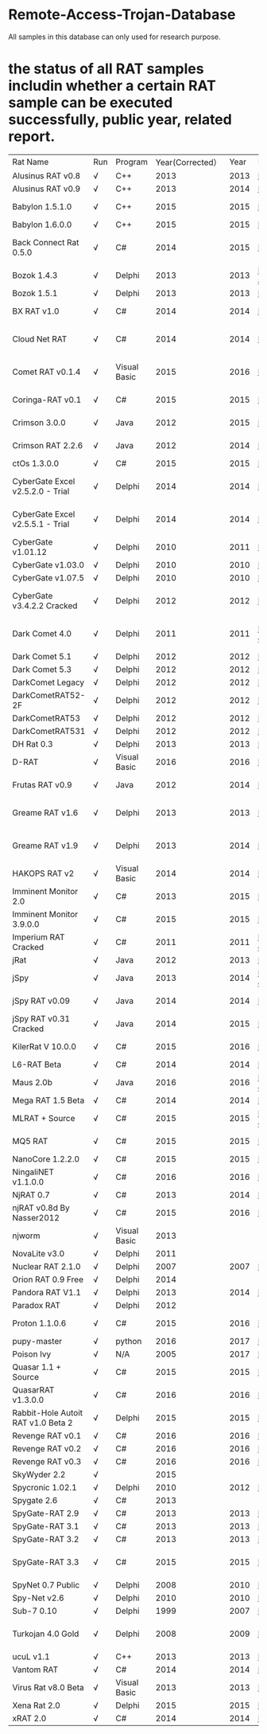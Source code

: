 # Remote-Access-Trojan-Database 

All samples in this database can only used for research purpose.

# the status of all RAT samples includin whether a certain RAT sample can be executed successfully, public year, related report.

|                                    |     |              |                 |      |                                                                                                                                                     |                                                                                                                                                                                                                                                                                                                                                                 | 
|------------------------------------|-----|--------------|-----------------|------|-----------------------------------------------------------------------------------------------------------------------------------------------------|-----------------------------------------------------------------------------------------------------------------------------------------------------------------------------------------------------------------------------------------------------------------------------------------------------------------------------------------------------------------| 
| Rat Name                           | Run | Program      | Year(Corrected） | Year | Link                                                                                                                                                | search terms                                                                                                                                                                                                                                                                                                                                                    | 
| Alusinus RAT v0.8                  | √   | C++          | 2013            | 2013 | https://www.symantec.com/connect/blogs/spanish-rat-can-be-used-remote-harassment                                                                    |                                                                                                                                                                                                                                                                                                                                                                 | 
| Alusinus RAT v0.9                  | √   | C++          | 2013            | 2014 | http://www.connect-trojan.net/2014/06/death-rat-v0.9-by-mr.wolf.html                                                                                |                                                                                                                                                                                                                                                                                                                                                                 | 
| Babylon 1.5.1.0                    | √   | C++          | 2015            | 2015 | https://www.nulled.to/topic/16071-babylon-rat-1510-cracked-by-alcatraz3222/                                                                         | https://www.google.com/search?biw=958&bih=975&tbs=cdr%3A1%2Ccd_max%3A12%2F31%2F2015&ei=BFplW4mkN5HT-QaOyKyADA&q=Babylon+1.5.1.0&oq=Babylon+1.5.1.0&gs_l=psy-ab.3...1376.1472.0.1695.2.2.0.0.0.0.0.0..0.0....0...1.1.64.psy-ab..2.0.0....0.Se2wDSAr7Wc                                                                                                           | 
| Babylon 1.6.0.0                    | √   | C++          | 2015            | 2015 | https://www.nulled.to/topic/43458-babylon-rat-1600-a-remote-control-system/                                                                         | https://www.google.com/search?q=Babylon+1.6.0.0&tbas=0&biw=958&bih=975&source=lnt&tbs=cdr%3A1%2Ccd_min%3A%2Ccd_max%3A12%2F31%2F2015&tbm=                                                                                                                                                                                                                        | 
| Back Connect Rat 0.5.0             | √   | C#           | 2014            | 2015 | http://www.connect-trojan.net/2015/02/back-connect-rat-0.5.0-demo-version.html                                                                      | https://www.google.com/search?biw=958&bih=975&tbs=cdr%3A1%2Ccd_max%3A12%2F31%2F2014&ei=PVllW5r0GYHWhwOD06W4Aw&q=Back+Connect+Rat+0.5.0&oq=Back+Connect+Rat+0.5.0&gs_l=psy-ab.3..35i39k1.3008.4493.0.4846.2.2.0.0.0.0.214.214.2-1.1.0....0...1.1.64.psy-ab..1.1.213....0.SN6vg6np_HA                                                                             | 
| Bozok 1.4.3                        | √   | Delphi       | 2013            | 2013 | https://www.fireeye.com/blog/threat-research/2013/10/know-your-enemy-tracking-a-rapidly-evolving-apt-actor.html                                     |                                                                                                                                                                                                                                                                                                                                                                 | 
| Bozok 1.5.1                        | √   | Delphi       | 2013            | 2013 | http://freehack-tools.blogspot.com/2013/12/bozok-rat-15.html                                                                                        |                                                                                                                                                                                                                                                                                                                                                                 | 
| BX RAT v1.0                        | √   | C#           | 2014            | 2014 | http://www.connect-trojan.net/2015/01/bx-rat-v1.0.html                                                                                              | https://www.google.com/search?biw=955&bih=975&tbs=cdr%3A1%2Ccd_max%3A12%2F31%2F2016&ei=JFhlW5jeGMiA-QaKrrLwDw&q=%22BX+RAT+v1.0%22&oq=%22BX+RAT+v1.0%22&gs_l=psy-ab.12...55426.55426.0.56446.1.1.0.0.0.0.284.284.2-1.1.0....0...1.1.64.psy-ab..0.0.0....0.HwqvP8b_rDI                                                                                            | 
| Cloud Net RAT                      | √   | C#           | 2014            | 2014 | https://ifud.ws/threads/cloud-net-rat-beta-quick-run-through-video-new-rat.5311/                                                                    | https://www.google.com/search?biw=955&bih=975&tbs=cdr%3A1%2Ccd_max%3A12%2F31%2F2016&ei=wVdlW5zcG8jdhwOux7vwBg&q=%22Cloud+Net+RAT%22&oq=%22Cloud+Net+RAT%22&gs_l=psy-ab.12..0i30k1.73814.73814.0.74748.1.1.0.0.0.0.301.301.3-1.1.0....0...1.1.64.psy-ab..0.1.299....0.Zl14zTeBtNo                                                                                | 
| Comet RAT v0.1.4                   | √   | Visual Basic | 2015            | 2016 | http://www.connect-trojan.net/2016/04/comet-rat-v0.1.4.0-source-code-by-scream.html                                                                 | https://www.google.com/search?biw=955&bih=975&tbs=cdr%3A1%2Ccd_max%3A12%2F31%2F2016&ei=oVdlW5v-FNjn-Qac75nYCA&q=%22Comet+RAT+v0.1.4%22&oq=%22Comet+RAT+v0.1.4%22&gs_l=psy-ab.12..0i30k1l2.30197.30197.0.30994.1.1.0.0.0.0.275.275.2-1.1.0....0...1.1.64.psy-ab..0.1.273....0.ocXkT9hWvJ0                                                                        | 
| Coringa-RAT v0.1                   | √   | C#           | 2015            | 2015 | http://www.connect-trojan.net/2015/12/coringa-rat-v0.1-by-sooft-t.html                                                                              | https://www.google.com/search?biw=955&bih=975&tbs=cdr%3A1%2Ccd_max%3A12%2F31%2F2016&ei=G1dlW_nkDZDs-Qbb2p3YAQ&q=%22Coringa-RAT+v0.1%22&oq=%22Coringa-RAT+v0.1%22&gs_l=psy-ab.12...132149.132149.0.133119.1.1.0.0.0.0.308.308.3-1.1.0....0...1.1.64.psy-ab..0.0.0....0.vQjVsICDwKY                                                                               | 
| Crimson 3.0.0                      | √   | Java         | 2012            | 2015 | https://www.veronicavaleros.com/blog/2018/3/12/a-study-of-rats-third-timeline-iteration                                                                                                        | https://www.google.com/search?biw=955&bih=975&ei=2lVlW8_lNtqdhwP0zZtY&q=%22Crimson+RAT+2.2.6%22&oq=%22Crimson+RAT+2.2.6%22&gs_l=psy-ab.12...55175.55175.0.56298.1.1.0.0.0.0.190.190.0j1.1.0....0...1.1.64.psy-ab..0.0.0....0.mPRPWOas9M4                                                                                                                        | 
| Crimson RAT 2.2.6                  | √   | Java         | 2012            | 2014 | https://www.veronicavaleros.com/blog/2018/3/12/a-study-of-rats-third-timeline-iteration                                                                                          | https://www.google.com/search?biw=955&bih=975&ei=2lVlW8_lNtqdhwP0zZtY&q=%22Crimson+RAT+2.2.6%22&oq=%22Crimson+RAT+2.2.6%22&gs_l=psy-ab.12...55175.55175.0.56298.1.1.0.0.0.0.190.190.0j1.1.0....0...1.1.64.psy-ab..0.0.0....0.mPRPWOas9M4                                                                                                                        | 
| ctOs 1.3.0.0                       | √   | C#           | 2015            | 2015 | https://www.nulled.to/topic/37228-ctos-1300-cracked-by-alcatraz3222/                                                                                | https://www.google.com/search?q=%22ctOs+1.3.0.0%22&ei=1VVlW5inO8vm-AbswYLoCA&start=0&sa=N&biw=955&bih=975                                                                                                                                                                                                                                                       | 
| CyberGate Excel v2.5.2.0 - Trial   | √   | Delphi       | 2014            | 2014 | http://www.connect-trojan.net/2014/10/cybergate-excel-v2.5.2.0-trial.html                                                                           | https://www.google.com/search?source=hp&ei=CVVlW5brB4if8QWyx6XABg&q=%22cybergate+excel+v2.5.5.1+-trial%22&oq=%22cybergate+excel+v2.5.5.1+-trial%22&gs_l=psy-ab.3...5642.16422.0.16551.38.29.0.0.0.0.527.3941.0j3j4j4j1j1.14.0....0...1.1.64.psy-ab..24.9.2453.6..0j35i39k1j0i67k1j0i131k1j0i10k1j0i203k1j0i20i263k1j0i22i30k1j33i21k1j33i160k1.174.sO07bB6qkIk  | 
| CyberGate Excel v2.5.5.1 - Trial   | √   | Delphi       | 2014            | 2014 | http://www.connect-trojan.net/2014/10/cybergate-excel-v2.5.5.1-trial.html                                                                           | https://www.google.com/search?source=hp&ei=CVVlW5brB4if8QWyx6XABg&q=%22cybergate+excel+v2.5.5.1+-trial%22&oq=%22cybergate+excel+v2.5.5.1+-trial%22&gs_l=psy-ab.3...5642.16422.0.16551.38.29.0.0.0.0.527.3941.0j3j4j4j1j1.14.0....0...1.1.64.psy-ab..24.9.2453.6..0j35i39k1j0i67k1j0i131k1j0i10k1j0i203k1j0i20i263k1j0i22i30k1j33i21k1j33i160k1.174.sO07bB6qkIk  | 
| CyberGate v1.01.12                 | √   | Delphi       | 2010            | 2011 | https://underc0de.org/foro/tutoriales-y-manuales/lista-de-nombres-de-troyanos/                                                                      | https://www.google.com/search?q=CyberGate+v1.01.12&biw=1929&bih=995&source=lnt&tbs=cdr%3A1%2Ccd_min%3A%2Ccd_max%3A12%2F31%2F2011&tbm=                                                                                                                                                                                                                           | 
| CyberGate v1.03.0                  | √   | Delphi       | 2010            | 2010 | http://hackstutorial.blogspot.com/2010/03/cybergate-v1030-public-version.html                                                                       | https://www.google.com/search?q=%E2%80%9CCyberGate+v1.03.0%E2%80%9D&tbas=0&source=lnt&sa=X&ved=0ahUKEwj-tru46dLcAhULdt4KHUAvBmkQpwUIHg&biw=1929&bih=995                                                                                                                                                                                                         | 
| CyberGate v1.07.5                  | √   | Delphi       | 2010            | 2010 | http://omihacker.blogspot.com/p/cybergate-tutorial-and-free-download.html                                                                           | https://www.google.com/search?q=%E2%80%9CCyberGate+v1.07.5%E2%80%9D&biw=1929&bih=995&source=lnt&tbs=cdr%3A1%2Ccd_min%3A%2Ccd_max%3A12%2F31%2F2010&tbm=                                                                                                                                                                                                          | 
| CyberGate v3.4.2.2 Cracked         | √   | Delphi       | 2012            | 2012 | https://www.indetectables.net/viewtopic.php?t=43816                                                                                                 | https://www.google.com/search?biw=1929&bih=995&tbs=cdr%3A1%2Ccd_max%3A12%2F31%2F2012&ei=a0xlW-6HB9avoATg57fADA&q=%E2%80%9CCyberGate+v3.4.2.2+Cracked%E2%80%9D&oq=%E2%80%9CCyberGate+v3.4.2.2+Cracked%E2%80%9D&gs_l=psy-ab.3...149419.149419.0.150754.1.1.0.0.0.0.0.0..0.0....0...1.1.64.psy-ab..1.0.0....0.Hm_6H3HKoh8                                          | 
| Dark Comet 4.0                     | √   | Delphi       | 2011            | 2011 | https://webcache.googleusercontent.com/search?q=cache:xLGEBiuWukgJ:https://hackforums.net/showthread.php%3Ftid%3D1745442+&cd=2&hl=en&ct=clnk&gl=hk  | https://www.google.com/search?biw=1929&bih=995&tbs=cdr%3A1%2Ccd_max%3A12%2F31%2F2012&ei=HExlW5_3I5Ds-Qbb2p3YAQ&q=%E2%80%9CDark+Comet+4.0%E2%80%9D&oq=%E2%80%9CDark+Comet+4.0%E2%80%9D&gs_l=psy-ab.3..0i13i30k1j0i8i13i30k1l2j0i13i30k1j0i8i13i30k1.74152.77114.0.77337.8.8.0.0.0.0.274.708.2-3.3.0....0...1.1j4.64.psy-ab..5.3.705...0i22i10i30k1.0.3BJ1pOy9-iQ | 
| Dark Comet 5.1                     | √   | Delphi       | 2012            | 2012 | http://techattacks4u.blogspot.com/2012/12/using-dark-comet-rat-v51-free-download.html                                                               | https://www.google.com/search?q=Dark+Comet+5.1&tbs=cdr:1,cd_max:12/31/2012&ei=BkxlW46YJ8Lt-Qbd-rCgCQ&start=10&sa=N&biw=1929&bih=995                                                                                                                                                                                                                             | 
| Dark Comet 5.3                     | √   | Delphi       | 2012            | 2012 | https://www.indetectables.net/viewtopic.php?t=41696                                                                                                 | https://www.indetectables.net/viewtopic.php?t=41696                                                                                                                                                                                                                                                                                                             | 
| DarkComet Legacy                   | √   | Delphi       | 2012            | 2012 | https://sinister.ly/Thread-DarkComet-RAT-Huge-Collections                                                                                           |                                                                                                                                                                                                                                                                                                                                                                 | 
| DarkCometRAT52-2F                  | √   | Delphi       | 2012            | 2012 | https://www.dev-point.com/vb/threads/325953/                                                                                                        | https://www.google.com/search?q=%E2%80%9CDarkCometRAT52-2F%E2%80%9D&biw=1929&bih=995&source=lnt&tbs=cdr%3A1%2Ccd_min%3A%2Ccd_max%3A12%2F31%2F2012&tbm=                                                                                                                                                                                                          | 
| DarkCometRAT53                     | √   | Delphi       | 2012            | 2012 | https://sinister.ly/Thread-DarkComet-RAT-Huge-Collections                                                                                           |                                                                                                                                                                                                                                                                                                                                                                 | 
| DarkCometRAT531                    | √   | Delphi       | 2012            | 2012 | https://archive.org/details/DarkCometRAT531                                                                                                         |                                                                                                                                                                                                                                                                                                                                                                 | 
| DH Rat 0.3                         | √   | Delphi       | 2013            | 2013 | https://www.indetectables.net/viewtopic.php?t=48531                                                                                                 | https://www.google.com.hk/search?q=%22DH+Rat+0.3%22&safe=active&ei=KG5lW53vO4WC-QaOg5jgBw&start=10&sa=N&biw=960&bih=975                                                                                                                                                                                                                                         | 
| D-RAT                              | √   | Visual Basic | 2016            | 2016 | https://github.com/mwsrc/D-RAT                                                                                                                      | https://www.google.com/search?q=%22D-RAT%E2%80%9C&tbas=0&source=lnt&sa=X&ved=0ahUKEwj9jJDM4dLcAhWKd94KHdiIB04QpwUIHg&biw=1929&bih=995                                                                                                                                                                                                                           | 
| Frutas RAT v0.9                    | √   | Java         | 2012            | 2014 | https://www.first.org/resources/papers/conf2016/FIRST-2016-122.pdf                                                                                          | https://www.google.com/search?newwindow=1&rlz=1C1CHBF_zh-TWUS851US851&q=Frutas+rat+%222011%22&sa=X&ved=2ahUKEwjD-JzJ9s_iAhVH7qwKHc4HCZoQ5t4CMAh6BAgDEAY&biw=1920&bih=969                                                                                                                                                                                                                 | 
| Greame RAT v1.6                    | √   | Delphi       | 2013            | 2013 | http://www.connect-trojan.net/2013/09/greame-rat-v1.6.html                                                                                          | https://www.google.com/search?biw=1929&bih=995&tbs=cdr%3A1%2Ccd_max%3A12%2F31%2F2014&ei=7URlW9iKJM7dhwPLqKzoBw&q=%22Greame+RAT+v1.6%E2%80%9C&oq=%22Greame+RAT+v1.6%E2%80%9C&gs_l=psy-ab.3..0i10i30k1.104737.104832.0.105237.2.2.0.0.0.0.257.257.2-1.1.0....0...1.1.64.psy-ab..1.1.256....0.0rfuEt9P5Bo                                                          | 
| Greame RAT v1.9                    | √   | Delphi       | 2013            | 2014 | http://www.connect-trojan.net/2014/03/greame-rat-v1.9-by-greyme-codersc.html                                                                        | https://www.google.com/search?biw=1929&bih=995&tbs=cdr%3A1%2Ccd_max%3A12%2F31%2F2014&ei=h0RlW42bKsPWhwOH04tA&q=%22Greame+RAT+v1.9%E2%80%9C&oq=%22Greame+RAT+v1.9%E2%80%9C&gs_l=psy-ab.12..0i10i30k1.82890.82890.0.84533.1.1.0.0.0.0.226.226.2-1.1.0....0...1.1.64.psy-ab..0.1.224....0.o0WGFlpGGPU                                                              | 
| HAKOPS RAT v2                      | √   | Visual Basic | 2014            | 2014 | https://www.youtube.com/watch?v=sUTyfXdloYE                                                                                                         | https://www.google.com/search?q=%22HAKOPS+RAT+v2%E2%80%9C&biw=1929&bih=995&source=lnt&tbs=cdr%3A1%2Ccd_min%3A%2Ccd_max%3A12%2F31%2F2014&tbm=                                                                                                                                                                                                                    | 
| Imminent Monitor 2.0               | √   | C#           | 2013            | 2015 | http://paulogoncalvesoficial.blogspot.com/2015/06/imminent-monitor-2008-cracked.html                                                                | https://www.google.com/search?q=%22Imminent+Monitor+2.0%E2%80%9C&tbas=0&source=lnt&sa=X&ved=0ahUKEwjh-7L83tLcAhVCMN4KHcEoC68QpwUIHg&biw=1929&bih=995                                                                                                                                                                                                            | 
| Imminent Monitor 3.9.0.0           | √   | C#           | 2015            | 2015 | http://www.connect-trojan.net/2015/03/imminent-monitor-3.9.0.0-cracked-by-Alcatraz-and-yq8.html                                                     | https://www.google.com/search?q=%22Imminent+Monitor+3.9.0.0%22&biw=1929&bih=995&source=lnt&tbs=cdr%3A1%2Ccd_min%3A%2Ccd_max%3A12%2F31%2F2015&tbm=                                                                                                                                                                                                               | 
| Imperium RAT Cracked               | √   | C#           | 2011            | 2011 | https://webcache.googleusercontent.com/search?q=cache:aqz-qh7ZJRYJ:https://hackforums.net/showthread.php%3Ftid%3D2030061+&cd=12&hl=en&ct=clnk&gl=hk | https://www.google.com/search?q=%22jRat%22&tbas=0&source=lnt&sa=X&ved=0ahUKEwjxjabY29LcAhVbdt4KHQ5iCp4QpwUIHg&biw=1929&bih=995                                                                                                                                                                                                                                  | 
| jRat                               | √   | Java         | 2012            | 2013 | https://jrat.io/changelog                                                                                                                           | https://www.google.com/search?q=%22jRat%22&tbas=0&source=lnt&sa=X&ved=0ahUKEwjxjabY29LcAhVbdt4KHQ5iCp4QpwUIHg&biw=1929&bih=995                                                                                                                                                                                                                                  | 
| jSpy                               | √   | Java         | 2013        | 2014    |   https://webcache.googleusercontent.com/search?q=cache:IQpYJtwXh8IJ:https://hackforums.net/showthread.php%3Ftid%3D3927740+&cd=2&hl=en&ct=clnk&gl=us   |     https://www.google.com/search?newwindow=1&rlz=1C1CHBF_zh-TWUS851US851&ei=4nL2XKyLI8TGsQW_q7DoAw&q=jSpy+rat+%222013%22&oq=jSpy+rat+%222013%22&gs_l=psy-ab.3...9844.10939..11116...0.0..0.108.398.3j1......0....1..gws-wiz.vg9ixlcKSaw                                                                                                                                                |                                                                                                                                                                                                                                                                                                                                                                 
| jSpy RAT v0.09                     | √   | Java         | 2014            | 2014 | http://www.connect-trojan.net/2014/06/jspy-rat-v0.09.html                                                                                           | https://www.google.com/search?biw=1929&bih=995&ei=vz1lW8eHEI2JoATj1LXAAw&q=%22jSpy+RAT+v0.09%22&oq=%22jSpy+RAT+v0.09%22&gs_l=psy-ab.3..0i30k1.66482.68798.0.69671.2.2.0.0.0.0.304.502.0j1j0j1.2.0....0...1.1.64.psy-ab..0.2.499...0i13i30k1.0.GjDXmw0WKIA                                                                                                       | 
| jSpy RAT v0.31 Cracked             | √   | Java         | 2014            | 2015 | http://www.connect-trojan.net/2015/02/jspy-rat-v0.31-cracked.html                                                                                   | https://www.google.com/search?q=%22jSpy+RAT+v0.31%22&ei=jT1lW53vAY3u-QajlYmICQ&start=0&sa=N&biw=1929&bih=995                                                                                                                                                                                                                                                    | 
| KilerRat V 10.0.0                  | √   | C#           | 2015            | 2016 | https://www.rekings.com/kilerrat-v-10-0-0/                                                                                                          | https://www.google.com/search?biw=1929&bih=995&ei=GzxlW8b3NZPk-AaAq4KgCQ&q=%22KilerRat+V+10.0.0%22&oq=%22KilerRat+V+10.0.0%22&gs_l=psy-ab.12...92580.92580.0.93589.1.1.0.0.0.0.355.355.3-1.1.0....0...1.1.64.psy-ab..0.0.0....0.q0GyHfnnKt8                                                                                                                     | 
| L6-RAT Beta                        | √   | C#           | 2014            | 2014 | https://www.cyber-warrior.org/Forum/l6-rat-beta_515214,0.cwx                                                                                        | https://www.google.com/search?q=%22L6-RAT+Beta%22&tbas=0&ei=1DtlW8iZB9qdhwP0zZtY&start=0&sa=N&biw=1929&bih=995                                                                                                                                                                                                                                                  | 
| Maus 2.0b                          | √   | Java         | 2016            | 2016 | https://webcache.googleusercontent.com/search?q=cache:YmXUJ6wZvscJ:https://hackforums.net/showthread.php%3Ftid%3D5488922+&cd=2&hl=en&ct=clnk&gl=hk  | https://www.google.com/search?q=%22Maus+2.0b%22&tbas=0&biw=1929&bih=995&source=lnt&tbs=cdr%3A1%2Ccd_min%3A%2Ccd_max%3A12%2F31%2F2016&tbm=                                                                                                                                                                                                                       | 
| Mega RAT 1.5 Beta                  | √   | C#           | 2014            | 2014 | http://www.connect-trojan.net/2014/11/mega-rat-1.5-beta.html                                                                                        | https://www.google.com/search?q=%22Mega+RAT+1.5+Beta%22&biw=1929&bih=995&source=lnt&tbs=cdr%3A1%2Ccd_min%3A%2Ccd_max%3A12%2F31%2F2014&tbm=                                                                                                                                                                                                                      | 
| MLRAT + Source                     | √   | C#           | 2015            | 2015 | https://webcache.googleusercontent.com/search?q=cache:vXEBAhvyGCAJ:https://hackforums.net/showthread.php%3Ftid%3D4959187+&cd=1&hl=en&ct=clnk&gl=hk  | https://www.google.com/search?q=%22MLRAT%22&biw=1929&bih=995&source=lnt&tbs=cdr%3A1%2Ccd_min%3A%2Ccd_max%3A12%2F31%2F2015&tbm=                                                                                                                                                                                                                                  | 
| MQ5 RAT                            | √   | C#           | 2015            | 2015 | http://ashiyane.org/forums/showthread.php?163096-MQ5-RAT-Tutorial                                                                                   | https://www.google.com/search?biw=1929&bih=995&ei=iDhlW5TmK8z4hwPR44TgDg&q=%22MQ5+RAT%22&oq=%22MQ5+RAT%22&gs_l=psy-ab.3...588.588.0.2184.1.1.0.0.0.0.0.0..0.0....0...1.1.64.psy-ab..1.0.0....0.XnyivXwomjw                                                                                                                                                      | 
| NanoCore 1.2.2.0                   | √   | C#           | 2015            | 2015 | https://www.cyberintelligence.in/nanocore-rat-the-latest-in-market-and-available-for-free/                                                          | https://www.google.com/search?q=%22NanoCore+1.2.2.0%22&biw=1929&bih=995&source=lnt&tbs=cdr%3A1%2Ccd_min%3A%2Ccd_max%3A6%2F30%2F2015&tbm=                                                                                                                                                                                                                        | 
| NingaliNET v1.1.0.0                | √   | C#           | 2016            | 2016 | http://paulogoncalvesoficial.blogspot.com/2016/11/ningalinet-v1100.html                                                                             | https://www.google.com/search?q=%22NingaliNET+v1.1.0.0%22&biw=1929&bih=995&source=lnt&tbs=cdr%3A1%2Ccd_min%3A%2Ccd_max%3A12%2F31%2F2016&tbm=                                                                                                                                                                                                                    | 
| NjRAT 0.7                          | √   | C#           | 2013            | 2014 | https://www.socialdub.com/topico/fixo-software-espiao/54297                                                                                         | https://www.google.com/search?q=%22NjRAT+0.7%22&biw=2513&bih=1321&source=lnt&tbs=cdr%3A1%2Ccd_min%3A%2Ccd_max%3A12%2F31%2F2012&tbm=                                                                                                                                                                                                                             | 
| njRAT v0.8d By Nasser2012          | √   | C#           | 2015            | 2016 | https://www.youtube.com/watch?v=3L0_HB9StLE                                                                                                         | https://www.google.com/search?q=%22njRAT+v0.8d+By+Nasser2012%22&tbs=cdr:1,cd_max:12/31/2016&ei=-vdjW9WxCtaD-Qbq65KoCQ&start=0&sa=N&biw=2513&bih=1321                                                                                                                                                                                                            | 
| njworm                             | √   | Visual Basic | 2013            |      |                                                                                                                                                     |                                                                                                                                                                                                                                                                                                                                                                 | 
| NovaLite v3.0                      | √   | Delphi       | 2011            |      |                                                                                                                                                     |                                                                                                                                                                                                                                                                                                                                                                 | 
| Nuclear RAT 2.1.0                  | √   | Delphi       | 2007            | 2007 | https://foro.elhacker.net/analisis_y_diseno_de_malware/nuclear_rat_210_en_espanol-t185367.0.html                                                    | https://www.google.com/search?q=%22Nuclear+RAT+2.1.0%22&biw=2513&bih=1321&source=lnt&tbs=cdr%3A1%2Ccd_min%3A%2Ccd_max%3A12%2F31%2F2007&tbm=                                                                                                                                                                                                                     | 
| Orion RAT 0.9 Free                 | √   | Delphi       | 2014            |      |                                                                                                                                                     |                                                                                                                                                                                                                                                                                                                                                                 | 
| Pandora RAT V1.1                   | √   | Delphi       | 2013            | 2014 | http://www.tapaz.net/downloads.php?cat_id=8&download_id=116                                                                                         | https://www.google.com/search?q=%22Pandora+RAT+V1.1%22&tbs=cdr:1,cd_max:12/31/2016&ei=_PRjW-GoDoiJoATHj6D4DA&start=10&sa=N&filter=0&biw=2513&bih=1321                                                                                                                                                                                                           | 
| Paradox RAT                        | √   | Delphi       | 2012            |      |                                                                                                                                                     |                                                                                                                                                                                                                                                                                                                                                                 | 
| Proton 1.1.0.6                     | √   | C#           | 2015            | 2016 | https://chomikuj.pl/Szymon380/Programy/Windows/Leakforums.net+RAT+Pack/Proton+1.1.0.6,5648550415.rar(archive)                                       | https://www.google.com/search?biw=2513&bih=1321&ei=cPNjW8qtBpbi-Abh7Jow&q=%22Proton+1.1.0.6%22&oq=%22Proton+1.1.0.6%22&gs_l=psy-ab.3...2985.3702.0.3879.2.2.0.0.0.0.235.235.2-1.1.0....0...1.1.64.psy-ab..1.0.0....0.cBgQwxDa_DE                                                                                                                                | 
| pupy-master                        | √   | python       | 2016            | 2017 | https://github.com/n1nj4sec/pupy/tags                                                                                                               |                                                                                                                                                                                                                                                                                                                                                                 | 
| Poison Ivy                        | √   | N/A       | 2005            | 2017 | https://attack.mitre.org/software/S0012/                                                                                                               |                                                                                                                                                                                                                                                                                                                                                                 | 
| Quasar 1.1 + Source                | √   | C#           | 2015            | 2015 | https://github.com/quasar/QuasarRAT/releases                                                                                                        |                                                                                                                                                                                                                                                                                                                                                                 | 
| QuasarRAT v1.3.0.0                 | √   | C#           | 2016            | 2016 | https://github.com/quasar/QuasarRAT/releases                                                                                                        |                                                                                                                                                                                                                                                                                                                                                                 | 
| Rabbit-Hole Autoit RAT v1.0 Beta 2 | √   | Delphi       | 2015            | 2015 | http://www.connect-trojan.net/2015/03/rabbit-hole-autoit-rat-v1.0-beta-2.html                                                                       | https://www.google.com/search?biw=2513&bih=1321&ei=zuRjW9PTMsOchwObkqTIAg&q=%22Rabbit-Hole+Autoit+RAT+v1.0+Beta+2%22&oq=%22Rabbit-Hole+Autoit+RAT+v1.0+Beta+2%22&gs_l=psy-ab.3...0.0.0.8808.0.0.0.0.0.0.0.0..0.0....0...1..64.psy-ab..0.0.0....0.4MEyKaAhiFw                                                                                                    | 
| Revenge RAT v0.1                   | √   | C#           | 2016            | 2016 | https://www.easyaq.com/news/638353972.shtml                                                                                                         |                                                                                                                                                                                                                                                                                                                                                                 | 
| Revenge RAT v0.2                   | √   | C#           | 2016            | 2016 | https://www.easyaq.com/news/638353972.shtml                                                                                                         |                                                                                                                                                                                                                                                                                                                                                                 | 
| Revenge RAT v0.3                   | √   | C#           | 2016            | 2016 | https://www.youtube.com/watch?v=SgfysDfACpE                                                                                                         |                                                                                                                                                                                                                                                                                                                                                                 | 
| SkyWyder 2.2                       | √   |              | 2015            |      |                                                                                                                                                     |                                                                                                                                                                                                                                                                                                                                                                 | 
| Spycronic 1.02.1                   | √   | Delphi       | 2010            | 2012 | https://www.123vid.net/video/spycronic-v1021-troyano-2016+androidrat-ff9b8f541bb6e1da731139.html                                                    | https://www.google.com.hk/search?q=%22Spycronic+v1021%22&safe=active&tbs=qdr:1,sbd:1&ei=B-FjW4SnCdLAoASesZCQBA&start=10&sa=N&filter=0&biw=1873&bih=961                                                                                                                                                                                                          | 
| Spygate 2.6                        | √   | C#           | 2013            |      |                                                                                                                                                     |                                                                                                                                                                                                                                                                                                                                                                 | 
| SpyGate-RAT 2.9                    | √   | C#           | 2013            | 2013 | http://spygate-rat.blogspot.com/?view=timeslide                                                                                                     |                                                                                                                                                                                                                                                                                                                                                                 | 
| SpyGate-RAT 3.1                    | √   | C#           | 2013            | 2013 | http://spygate-rat.blogspot.com/?view=timeslide                                                                                                     |                                                                                                                                                                                                                                                                                                                                                                 | 
| SpyGate-RAT 3.2                    | √   | C#           | 2013            | 2013 | http://spygate-rat.blogspot.com/?view=timeslide                                                                                                     |                                                                                                                                                                                                                                                                                                                                                                 | 
| SpyGate-RAT 3.3                    | √   | C#           | 2015            | 2015 | https://docs.google.com/document/d/1qx8UY83mfpuDLgClhEvsTv83obUdcgaIvYKv7voWk9g                                                                     | https://www.google.com.hk/search?safe=active&biw=1873&bih=961&tbs=qdr%3A1%2Csbd%3A1&ei=pd1jW_68Do_dhwOWxqKwAQ&q=%22SpyGate+RAT+3.3%22&oq=%22SpyGate+RAT+3.3%22&gs_l=psy-ab.3...0.0.0.7682.0.0.0.0.0.0.0.0..0.0....0...1..64.psy-ab..0.0.0....0.m0bTMtcDMQk                                                                                                      | 
| SpyNet 0.7 Public                  | √   | Delphi       | 2008            | 2010 | https://www.youtube.com/watch?v=OP2a6D8vpa8&feature=youtu.be                                                                                        | http://giuliodagostino.com/product/spynet-0-7-public/                                                                                                                                                                                                                                                                                                           | 
| Spy-Net v2.6                       | √   | Delphi       | 2010            | 2010 | https://www.youtube.com/watch?v=3AHim0QlLqw                                                                                                         | https://www.google.com.hk/search?q=%22Spy-Net+v2.6%22&safe=active&biw=1873&bih=961&source=lnt&tbs=sbd%3A1%2Ccdr%3A1%2Ccd_min%3A%2Ccd_max%3A12%2F31%2F2014&tbm=                                                                                                                                                                                                  | 
| Sub-7 0.10                         | √   | Delphi       | 1999            | 2007 | https://en.wikipedia.org/wiki/Sub7  | https://www.google.com.hk/search?q=%22Sub7+0.10%22&safe=active&tbs=qdr:1,sbd:1&ei=189jW8bQHYv2wAOC-J_wDw&start=10&sa=N&filter=0&biw=1873&bih=961                                                                                                                                                                                                                | 
| Turkojan 4.0 Gold                  | √   | Delphi       | 2008            | 2009 | https://www.youtube.com/watch?v=_pN1B80_BKc                                                                                                         | https://www.google.com.hk/search?safe=active&biw=1873&bih=961&tbs=sbd%3A1%2Ccdr%3A1%2Ccd_max%3A12%2F31%2F2018&ei=AsFjW_TCB86EoATsgJWoDg&q=%E2%80%9DTurkojan+4.0+Gold%E2%80%9C+-ray&oq=%E2%80%9DTurkojan+4.0+Gold%E2%80%9C+-ray&gs_l=psy-ab.12...1226930.1226930.0.1227870.1.1.0.0.0.0.452.452.4-1.1.0....0...1.1.64.psy-ab..0.0.0....0.y78bXBbHI6I              | 
| ucuL v1.1                          | √   | C++          | 2013            | 2013 | https://www.youtube.com/watch?v=VYFwMqbWstU                                                                                                         | https://www.google.com.hk/search?q=%22ucuL+v1.1%22&safe=active&tbs=qdr:1,sbd:1&ei=ys1jW46zFcjchwOM1YDoCQ&start=10&sa=N&filter=0&biw=1873&bih=961                                                                                                                                                                                                                | 
| Vantom RAT                         | √   | C#           | 2014            | 2014 | https://hostr.co/tKNX4ykH3rM5                                                                                                                       | https://www.google.com.hk/search?q=%22Vantom+RAT%22&safe=active&tbs=sbd:1,cdr:1,cd_min:12/31/2013,cd_max:7/31/2014&ei=jM1jW8TiL8H7-Qbb55PYDg&start=0&sa=N&biw=1873&bih=961                                                                                                                                                                                      | 
| Virus Rat v8.0 Beta                | √   | Visual Basic | 2013            | 2013 | https://www.youtube.com/watch?v=hb9VNVwueNE                                                                                                         | https://www.google.com.hk/search?q=%E2%80%9DVirus+Rat+v8.0+Beta%E2%80%9C+-ray&safe=active&biw=1873&bih=961&source=lnt&tbs=sbd%3A1%2Ccdr%3A1%2Ccd_min%3A%2Ccd_max%3A7%2F1%2F2015&tbm=                                                                                                                                                                            | 
| Xena Rat 2.0                       | √   | Delphi       | 2015            | 2015 | https://www.nulled.to/topic/1723-xena-rat-200-cracked-by-0x22-insane-stability-speedsdelphi/                                                        | https://www.google.com.hk/search?q=%E2%80%9DXena+Rat+2.0%E2%80%9C+-ray&safe=active&tbs=sbd:1,cdr:1,cd_max:6/31/2015&filter=0&biw=1873&bih=961                                                                                                                                                                                                                   | 
| xRAT 2.0                           | √   | C#           | 2014            | 2014 | https://hackforums.net/showthread.php?tid=4107161                                                                                                   | https://www.google.com.hk/search?q=%E2%80%9DxRAT+2.0%E2%80%9C+-ray&safe=active&source=lnt&tbs=sbd%3A1%2Ccdr%3A1%2Ccd_min%3A%2Ccd_max%3A12%2F31%2F2014&tbm=                                                                                                                                                                                                      | 
